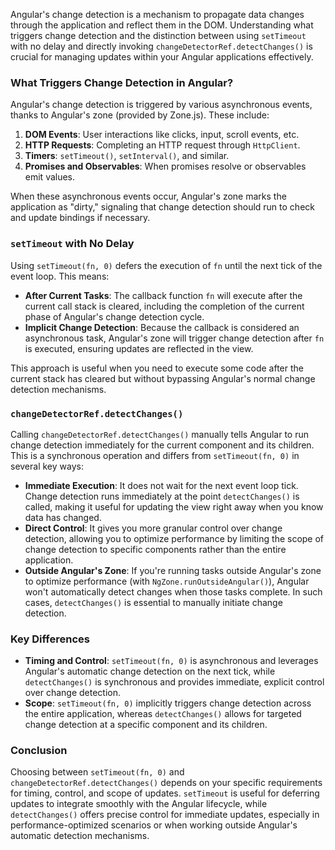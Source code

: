 
Angular's change detection is a mechanism to propagate data changes through the application and reflect them in the DOM. Understanding what triggers change detection and the distinction between using `setTimeout` with no delay and directly invoking `changeDetectorRef.detectChanges()` is crucial for managing updates within your Angular applications effectively.

### What Triggers Change Detection in Angular?

Angular's change detection is triggered by various asynchronous events, thanks to Angular's zone (provided by Zone.js). These include:

1. **DOM Events**: User interactions like clicks, input, scroll events, etc.
2. **HTTP Requests**: Completing an HTTP request through `HttpClient`.
3. **Timers**: `setTimeout()`, `setInterval()`, and similar.
4. **Promises and Observables**: When promises resolve or observables emit values.

When these asynchronous events occur, Angular's zone marks the application as "dirty," signaling that change detection should run to check and update bindings if necessary.

### `setTimeout` with No Delay

Using `setTimeout(fn, 0)` defers the execution of `fn` until the next tick of the event loop. This means:

- **After Current Tasks**: The callback function `fn` will execute after the current call stack is cleared, including the completion of the current phase of Angular's change detection cycle.
- **Implicit Change Detection**: Because the callback is considered an asynchronous task, Angular's zone will trigger change detection after `fn` is executed, ensuring updates are reflected in the view.

This approach is useful when you need to execute some code after the current stack has cleared but without bypassing Angular's normal change detection mechanisms.

### `changeDetectorRef.detectChanges()`

Calling `changeDetectorRef.detectChanges()` manually tells Angular to run change detection immediately for the current component and its children. This is a synchronous operation and differs from `setTimeout(fn, 0)` in several key ways:

- **Immediate Execution**: It does not wait for the next event loop tick. Change detection runs immediately at the point `detectChanges()` is called, making it useful for updating the view right away when you know data has changed.
- **Direct Control**: It gives you more granular control over change detection, allowing you to optimize performance by limiting the scope of change detection to specific components rather than the entire application.
- **Outside Angular's Zone**: If you're running tasks outside Angular's zone to optimize performance (with `NgZone.runOutsideAngular()`), Angular won't automatically detect changes when those tasks complete. In such cases, `detectChanges()` is essential to manually initiate change detection.

### Key Differences

- **Timing and Control**: `setTimeout(fn, 0)` is asynchronous and leverages Angular's automatic change detection on the next tick, while `detectChanges()` is synchronous and provides immediate, explicit control over change detection.
- **Scope**: `setTimeout(fn, 0)` implicitly triggers change detection across the entire application, whereas `detectChanges()` allows for targeted change detection at a specific component and its children.

### Conclusion

Choosing between `setTimeout(fn, 0)` and `changeDetectorRef.detectChanges()` depends on your specific requirements for timing, control, and scope of updates. `setTimeout` is useful for deferring updates to integrate smoothly with the Angular lifecycle, while `detectChanges()` offers precise control for immediate updates, especially in performance-optimized scenarios or when working outside Angular's automatic detection mechanisms.